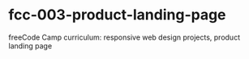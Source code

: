 # fcc-003-product-landing-page
freeCode Camp curriculum: responsive web design projects, product landing page
